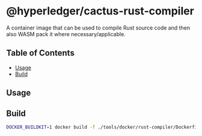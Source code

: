 # @hyperledger/cactus-rust-compiler<!-- omit in toc -->

A container image that can be used to compile Rust source code and then also
WASM pack it where necessary/applicable.

## Table of Contents<!-- omit in toc -->

- [Usage](#usage)
- [Build](#build)

## Usage

## Build

```sh
DOCKER_BUILDKIT=1 docker build -f ./tools/docker/rust-compiler/Dockerfile . --tag crc
```
